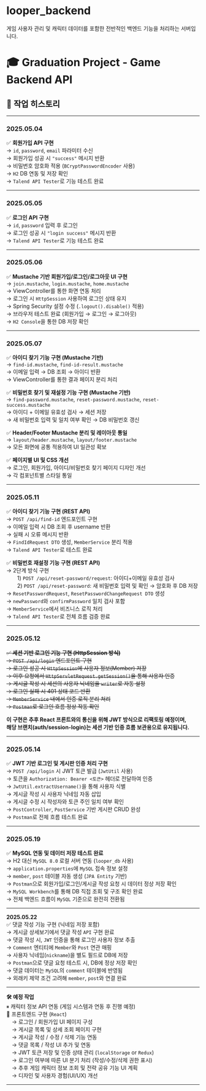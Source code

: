 # looper_backend  
게임 사용자 관리 및 캐릭터 데이터를 포함한 전반적인 백엔드 기능을 처리하는 서버입니다.

# 🎓 Graduation Project - Game Backend API

## 📅 작업 히스토리

---

### 2025.05.04

✅ **회원가입 API 구현**  
→ `id`, `password`, `email` 파라미터 수신  
→ 회원가입 성공 시 `"success"` 메시지 반환  
→ 비밀번호 암호화 적용 (`BCryptPasswordEncoder` 사용)  
→ `H2` DB 연동 및 저장 확인  
→ `Talend API Tester`로 기능 테스트 완료  

---

### 2025.05.05

✅ **로그인 API 구현**  
→ `id`, `password` 입력 후 로그인  
→ 로그인 성공 시 `"login success"` 메시지 반환  
→ `Talend API Tester`로 기능 테스트 완료  

---

### 2025.05.06

✅ **Mustache 기반 회원가입/로그인/로그아웃 UI 구현**  
→ `join.mustache`, `login.mustache`, `home.mustache`  
→ ViewController를 통한 화면 연동 처리  
→ 로그인 시 `HttpSession` 사용하여 로그인 상태 유지  
→ Spring Security 설정 수정 (`.logout().disable()` 적용)  
→ 브라우저 테스트 완료 (회원가입 → 로그인 → 로그아웃)  
→ `H2 Console`을 통한 DB 저장 확인  

---

### 2025.05.07

✅ **아이디 찾기 기능 구현 (Mustache 기반)**  
→ `find-id.mustache`, `find-id-result.mustache`  
→ 이메일 입력 → DB 조회 → 아이디 반환  
→ ViewController를 통한 결과 페이지 분리 처리  

✅ **비밀번호 찾기 및 재설정 기능 구현 (Mustache 기반)**  
→ `find-password.mustache`, `reset-password.mustache`, `reset-success.mustache`  
→ 아이디 + 이메일 유효성 검사 → 세션 저장  
→ 새 비밀번호 입력 및 일치 여부 확인 → DB 비밀번호 갱신  

✅ **Header/Footer Mustache 분리 및 레이아웃 통일**  
→ `layout/header.mustache`, `layout/footer.mustache`  
→ 모든 화면에 공통 적용하여 UI 일관성 확보  

✅ **페이지별 UI 및 CSS 개선**  
→ 로그인, 회원가입, 아이디/비밀번호 찾기 페이지 디자인 개선  
→ 각 컴포넌트별 스타일 통일  

---

### 2025.05.11  
✅ **아이디 찾기 기능 구현 (REST API)**  
→ `POST /api/find-id` 엔드포인트 구현  
→ 이메일 입력 시 DB 조회 후 username 반환  
→ 실패 시 오류 메시지 반환  
→ `FindIdRequest DTO` 생성, `MemberService` 분리 적용  
→ `Talend API Tester`로 테스트 완료  

✅ **비밀번호 재설정 기능 구현 (REST API)**  
→ 2단계 방식 구현  
  1) `POST /api/reset-password/request`: 아이디+이메일 유효성 검사  
  2) `POST /api/reset-password`: 새 비밀번호 입력 및 확인 → 암호화 후 DB 저장  
→ `ResetPasswordRequest`, `ResetPasswordChangeRequest DTO` 생성  
→ `newPassword`와 `confirmPassword` 일치 검사 포함  
→ `MemberService`에서 비즈니스 로직 처리  
→ `Talend API Tester`로 전체 흐름 검증 완료  

---

### 2025.05.12  
~~✅ **세션 기반 로그인 기능 구현 (HttpSession 방식)**~~  
~~→ `POST /api/login` 엔드포인트 구현~~  
~~→ 로그인 성공 시 `HttpSession`에 사용자 정보(Member) 저장~~  
~~→ 이후 요청에서 `HttpServletRequest.getSession()`을 통해 사용자 인증~~  
~~→ 게시글 작성 시 세션의 사용자 닉네임을 `writer`로 자동 설정~~  
~~→ 로그인 실패 시 401 상태 코드 반환~~  
~~→ `MemberService` 내에서 인증 로직 분리 처리~~  
~~→ `Postman`로 로그인 흐름 정상 작동 확인~~

**이 구현은 추후 React 프론트와의 통신을 위해 JWT 방식으로 리팩토링 예정이며,  
해당 브랜치(auth/session-login)는 세션 기반 인증 흐름 보관용으로 유지됩니다.**  

---

### 2025.05.14  
✅ **JWT 기반 로그인 및 게시판 인증 처리 구현**  
→ `POST /api/login` 시 JWT 토큰 발급 (`JwtUtil` 사용)  
→ 토큰을 `Authorization: Bearer <토큰>` 헤더로 전달하여 인증  
→ `JwtUtil.extractUsername()`을 통해 사용자 식별  
→ 게시글 작성 시 사용자 닉네임 자동 삽입  
→ 게시글 수정 시 작성자와 토큰 주인 일치 여부 확인  
→ `PostController`, `PostService` 기반 게시판 CRUD 완성  
→ `Postman`로 전체 흐름 테스트 완료


---

### 2025.05.19
✅ **MySQL 연동 및 데이터 저장 테스트 완료**  
→ H2 대신 `MySQL 8.0` 로컬 서버 연동 (`looper_db` 사용)  
→ `application.properties`에 `MySQL` 접속 정보 설정  
→ `member`, `post` 테이블 자동 생성 (`JPA Entity` 기반)  
→ `Postman`으로 회원가입/로그인/게시글 작성 요청 시 데이터 정상 저장 확인  
→ `MySQL Workbench`를 통해 DB 직접 조회 및 구조 확인 완료  
→ 전체 백엔드 흐름이 `MySQL` 기준으로 완전히 전환됨  


---

**2025.05.22**  
✅ 댓글 작성 기능 구현 (닉네임 저장 포함)  
→ 게시글 상세보기에서 댓글 작성 `API` 구현 완료  
→ 댓글 작성 시, `JWT` 인증을 통해 로그인 사용자 정보 추출  
→ `Comment` 엔티티에 `Member`와 `Post` 연관 매핑   
→ 사용자 닉네임(`nickname`)을 별도 필드로 DB에 저장  
→ `Postman`으로 댓글 요청 테스트 시, DB에 정상 저장 확인  
→ 댓글 데이터는 `MySQL`의 `comment` 테이블에 반영됨  
→ 외래키 제약 조건 고려해 `member`, `post`와 연결 완료  


---


**🛠 예정 작업**  
⏸ 캐릭터 정보 API 연동 (게임 시스템과 연동 후 진행 예정)  
🧩 프론트엔드 구현 (`React`)  
 → 로그인 / 회원가입 UI 페이지 구성  
 → 게시글 목록 및 상세 조회 페이지 구현  
 → 게시글 작성 / 수정 / 삭제 기능 연동  
 → 댓글 목록 / 작성 UI 추가 및 연동  
 → JWT 토큰 저장 및 인증 상태 관리 (`localStorage` or `Redux`)  
 → 로그인 여부에 따른 UI 분기 처리 (작성/수정/삭제 권한 표시)  
 → 추후 게임 캐릭터 정보 조회 및 전략 공유 기능 UI 계획  
 → 디자인 및 사용자 경험(UI/UX) 개선  


---
